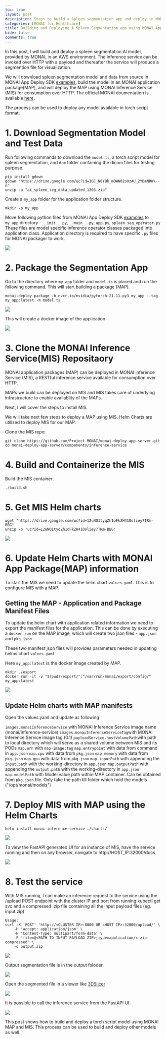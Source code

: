 ```yaml
---
toc: true
layout: post
description: Steps to build a Spleen segmentation app and deploy in MONAI Inference Service (MIS). MIS is an inference service which can be called over HTTP to execute a MONAI Application Package (MAP)
categories: [MONAI for Healthcare]
title: Building and Deploying A Spleen Segmentation app using MONAI App Packager(MAP) and MONAI Inference Service (MIS)
hide: false
comments: true
---
```


In this post, I will build and deploy a spleen segmentation AI model, provided by MONAI, in an AWS environment. The inference service can be invoked over HTTP with a payload and thereafter the service will produce a segmention file for visualization. 


We will download spleen segmentation model and data from source in MONAI App Deploy SDK [examples](https://docs.monai.io/projects/monai-deploy-app-sdk/en/latest/notebooks/tutorials/03_segmentation_app.html), build the model in an MONAI application package(MAP), and will deploy the MAP using MONAI Inference Service (MIS) for consumption over HTTP. The official MONAI doumentation is available [here](https://docs.monai.io/projects/monai-deploy-app-sdk/en/latest/notebooks/tutorials/03_segmentation_app.html).

The process can be used to deploy any model available in torch script format.

# 1. Download Segmentation Model and Test Data

Run following commands to download the `model.ts`, a torch script model for spleen segmentation, and `dcm` folder containing the dicom files for testing purpose.

```
pip install gdown
gdown "https://drive.google.com/uc?id=1GC_N8YQk_mOWN02oOzAU_2YDmNRWk--n"
unzip -o "ai_spleen_seg_data_updated_1203.zip"
```


Create a `my_app` folder for the application folder structure.

```
mkdir -p my_app
```

Move following python files from MONAI App Deploy SDK [examples](https://docs.monai.io/projects/monai-deploy-app-sdk/en/latest/notebooks/tutorials/03_segmentation_app.html) to `my_app` directory - `__init__.py`,  `__main__.py`,  `app.py`,  `spleen_seg_operator.py`
These files are model specific inference operator classes packaged into application class. Application directory is required to have specific `.py` files for MONAI packager to work. 

![](/images/2022-02-03-deploy-monai-inference-server/image-1.png)

# 2. Package the Segmentation App

Go to the directory where `my_app` folder and `model.ts` is placed and run the following command. This will start building a package (MAP).
```
monai-deploy package -b nvcr.io/nvidia/pytorch:21.11-py3 my_app --tag my_app:latest -m model.ts
```

![](/images/2022-02-03-deploy-monai-inference-server/image0.png)

This will create a docker image of the application

![](/images/2022-02-03-deploy-monai-inference-server/image-2.png)

# 3. Clone the MONAI Inference Service(MIS) Repositaory

MONAI application packages (MAP) can be deployed in MONAI inference Service (MIS), a RESTful inference service available for consumption over HTTP.

MAPs we build can be deployed on MIS and MIS takes care of underlying infrastructure to enable availablity of the MAPs. 

Next, I will cover the steps to install MIS. 

We will take next few steps to deploy a MAP using MIS. Helm Charts are utilized to deploy MIS for our MAP. 

Clone the MIS repo:

```
git clone https://github.com/Project-MONAI/monai-deploy-app-server.git
cd monai-deploy-app-server/components/inference-service
```

# 4. Build and Containerize the MIS

Build the MIS container:

```
./build.sh
```

# 5. Get MIS Helm charts 

```
wget "https://drive.google.com/uc?id=12uNO1tyqZh1oFkZH41Osliey7TRm-BBG"
unzip -o 'uc?id=12uNO1tyqZh1oFkZH41Osliey7TRm-BBG'

```

![](/images/2022-02-03-deploy-monai-inference-server/image1.png)

# 6. Update Helm Charts with MONAI App Package(MAP) information

To start the MIS we need to update the helm chart `values.yaml`. This is to configure MIS with a MAP.

## Getting the MAP - Application and Package Manifest Files 

To update the helm chart with application related information we need to export the manifest files for the application.
This can be done by executing a `docker run` on the MAP image, which will create two json files - `app.json` and `pkg.json`

These two manifest json files will provides parameters needed in updating helms chart `values.yaml`

Here `my_app:latest` is the docker image created by MAP.

```
mkdir ./export
docker run -it -v "$(pwd)/export/":"/var/run/monai/export/config/" my_app:latest
```


![](/images/2022-02-03-deploy-monai-inference-server/image2.png)

## Update Helm charts with MAP manifests

Open the values.yaml and update as following 

`images.monaiInferenceService` with MONAI Inference Service image name (monai/inference-service)
`images.monaiInferenceServiceTag`with MONAI Inference Service image tag (0.1)
`payloadService.hostVolumePath`with path to local directory which will serve as a shared volume between MIS and its PODs
`map.urn` with `map-image:tag`
`map.entrypoint` with data from command in `app.json` 
`map.cpu` with data from `pkg.json`
`map.memory` with data from `pkg.json`
`map.gpu` with data from `pkg.json`
`map.inputPath` with appending the `input.path` with the working-directory in `app.json`
`map.outputPath` with appending the `output.path` with the working-directory in `app.json`
`map.modelPath` with Model value path within MAP container. Can be obtained from `pkg.json` file. Only take the path till folder which hold the models ("/opt/monai/models")

# 7. Deploy MIS with MAP using the Helm Charts

```
helm install monai-inference-service ./charts/
```

![](/images/2022-02-03-deploy-monai-inference-server/image4.png)

To view the FastAPI generated UI for an instance of MIS, have the service running and then on any browser, navigate to http://HOST_IP:32000/docs 

![](/images/2022-02-03-deploy-monai-inference-server/image5.png)

# 8. Test the service 

With MIS running, I can make an inference request to the service using the /upload POST endpoint with the cluster IP and port from running kubectl get svc and a compressed .zip file containing all the input payload files (eg. input.zip)
```
Usage:
curl -X 'POST' 'http://<CLUSTER IP>:8000 OR <HOST IP>:32000/upload/' \
    -H 'accept: application/json' \
    -H 'Content-Type: multipart/form-data' \
    -F 'file=@<PATH TO INPUT PAYLOAD ZIP>;type=application/x-zip-compressed' \
    -o output.zip
```



![](/images/2022-02-03-deploy-monai-inference-server/image6.png)

Output segmentation file is in the output foloder.

![](/images/2022-02-03-deploy-monai-inference-server/image7.png)

Open the segmented file in a viewer like [3DSlicer](https://www.slicer.org/)

![](/images/2022-02-03-deploy-monai-inference-server/image8.png)

It is possible to call the inference service from the FastAPI UI

![](/images/2022-02-03-deploy-monai-inference-server/image9.png)

This post shows how to build and deploy a torch script model using MONAI MAP and MIS. This process can be used to build and deploy other models as well.
